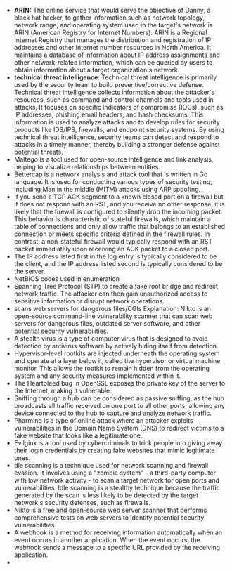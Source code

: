 - **ARIN:** The online service that would serve the objective of Danny, a black hat hacker, to gather information such as network topology, network range, and operating system used in the target's network is ARIN (American Registry for Internet Numbers). ARIN is a Regional Internet Registry that manages the distribution and registration of IP addresses and other Internet number resources in North America. It maintains a database of information about IP address assignments and other network-related information, which can be queried by users to obtain information about a target organization's network.
- **technical threat intelligence**: Technical threat intelligence is primarily used by the security team to build preventive/corrective defense. Technical threat intelligence collects information about the attacker's resources, such as command and control channels and tools used in attacks. It focuses on specific indicators of compromise (IOCs), such as IP addresses, phishing email headers, and hash checksums. This information is used to analyze attacks and to develop rules for security products like IDS/IPS, firewalls, and endpoint security systems. By using technical threat intelligence, security teams can detect and respond to attacks in a timely manner, thereby building a stronger defense against potential threats.
- Maltego is a tool used for open-source intelligence and link analysis, helping to visualize relationships between entities.
- Bettercap is a network analysis and attack tool that is written in Go language. It is used for conducting various types of security testing, including Man in the middle (MITM) attacks using ARP spoofing.
- If you send a TCP ACK segment to a known closed port on a firewall but it does not respond with an RST, and you receive no other response, it is likely that the firewall is configured to silently drop the incoming packet. This behavior is characteristic of stateful firewalls, which maintain a table of connections and only allow traffic that belongs to an established connection or meets specific criteria defined in the firewall rules. In contrast, a non-stateful firewall would typically respond with an RST packet immediately upon receiving an ACK packet to a closed port.
- The IP address listed first in the log entry is typically considered to be the client, and the IP address listed second is typically considered to be the server.
- NetBIOS codes used in enumeration
- Spanning Tree Protocol (STP) to create a fake root bridge and redirect network traffic. The attacker can then gain unauthorized access to sensitive information or disrupt network operations.
- scans web servers for dangerous files/CGIs Explanation: Nikto is an open-source command-line vulnerability scanner that can scan web servers for dangerous files, outdated server software, and other potential security vulnerabilities.
- A stealth virus is a type of computer virus that is designed to avoid detection by antivirus software by actively hiding itself from detection.
-  Hypervisor-level rootkits are injected underneath the operating system and operate at a layer below it, called the hypervisor or virtual machine monitor. This allows the rootkit to remain hidden from the operating system and any security measures implemented within it.
-  The Heartbleed bug in OpenSSL exposes the private key of the server to the Internet, making it vulnerable
-  Sniffing through a hub can be considered as passive sniffing, as the hub broadcasts all traffic received on one port to all other ports, allowing any device connected to the hub to capture and analyze network traffic.
-  Pharming is a type of online attack where an attacker exploits vulnerabilities in the Domain Name System (DNS) to redirect victims to a fake website that looks like a legitimate one.
-  Evilginx is a tool used by cybercriminals to trick people into giving away their login credentials by creating fake websites that mimic legitimate ones.
-  dle scanning is a technique used for network scanning and firewall evasion. It involves using a "zombie system" - a third-party computer with low network activity - to scan a target network for open ports and vulnerabilities. Idle scanning is a stealthy technique because the traffic generated by the scan is less likely to be detected by the target network's security defenses, such as firewalls.
-  Nikto is a free and open-source web server scanner that performs comprehensive tests on web servers to identify potential security vulnerabilities.
-  A webhook is a method for receiving information automatically when an event occurs in another application. When the event occurs, the webhook sends a message to a specific URL provided by the receiving application.
-  
